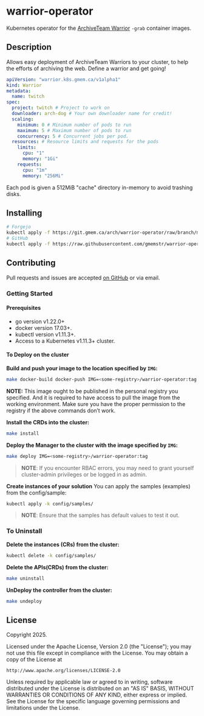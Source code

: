 # warrior-operator

Kubernetes operator for the [ArchiveTeam Warrior](https://wiki.archiveteam.org/index.php/ArchiveTeam_Warrior) `-grab`
container images.

## Description

Allows easy deployment of ArchiveTeam Warriors to your cluster, to help the efforts of archiving the web. Define a 
warrior and get going!

```yaml
apiVersion: "warrior.k8s.gmem.ca/v1alpha1"
kind: Warrior
metadata:
  name: twitch
spec:
  project: twitch # Project to work on
  downloader: arch-dog # Your own downloader name for credit!
  scaling:
    minimum: 0 # Minimum number of pods to run
    maximum: 5 # Maximum number of pods to run
    concurrency: 5 # Concurrent jobs per pod.
  resources: # Resource limits and requests for the pods
    limits:
      cpu: "1"
      memory: "1Gi"
    requests:
      cpu: "1m"
      memory: "256Mi"
```

Each pod is given a 512MiB "cache" directory in-memory to avoid trashing disks.

## Installing

```sh
# Forgejo
kubectl apply -f https://git.gmem.ca/arch/warrior-operator/raw/branch/main/dist/install.yaml
# GitHub
kubectl apply -f https://raw.githubusercontent.com/gmemstr/warrior-operator/refs/heads/main/dist/install.yaml
```

## Contributing

Pull requests and issues are accepted [on GitHub](https://github.com/gmemstr/warrior-operator) or via email.

### Getting Started

#### Prerequisites
- go version v1.22.0+
- docker version 17.03+.
- kubectl version v1.11.3+.
- Access to a Kubernetes v1.11.3+ cluster.

#### To Deploy on the cluster
**Build and push your image to the location specified by `IMG`:**

```sh
make docker-build docker-push IMG=<some-registry>/warrior-operator:tag
```

**NOTE:** This image ought to be published in the personal registry you specified.
And it is required to have access to pull the image from the working environment.
Make sure you have the proper permission to the registry if the above commands don’t work.

**Install the CRDs into the cluster:**

```sh
make install
```

**Deploy the Manager to the cluster with the image specified by `IMG`:**

```sh
make deploy IMG=<some-registry>/warrior-operator:tag
```

> **NOTE**: If you encounter RBAC errors, you may need to grant yourself cluster-admin
privileges or be logged in as admin.

**Create instances of your solution**
You can apply the samples (examples) from the config/sample:

```sh
kubectl apply -k config/samples/
```

>**NOTE**: Ensure that the samples has default values to test it out.

### To Uninstall
**Delete the instances (CRs) from the cluster:**

```sh
kubectl delete -k config/samples/
```

**Delete the APIs(CRDs) from the cluster:**

```sh
make uninstall
```

**UnDeploy the controller from the cluster:**

```sh
make undeploy
```
## License

Copyright 2025.

Licensed under the Apache License, Version 2.0 (the "License");
you may not use this file except in compliance with the License.
You may obtain a copy of the License at

    http://www.apache.org/licenses/LICENSE-2.0

Unless required by applicable law or agreed to in writing, software
distributed under the License is distributed on an "AS IS" BASIS,
WITHOUT WARRANTIES OR CONDITIONS OF ANY KIND, either express or implied.
See the License for the specific language governing permissions and
limitations under the License.

